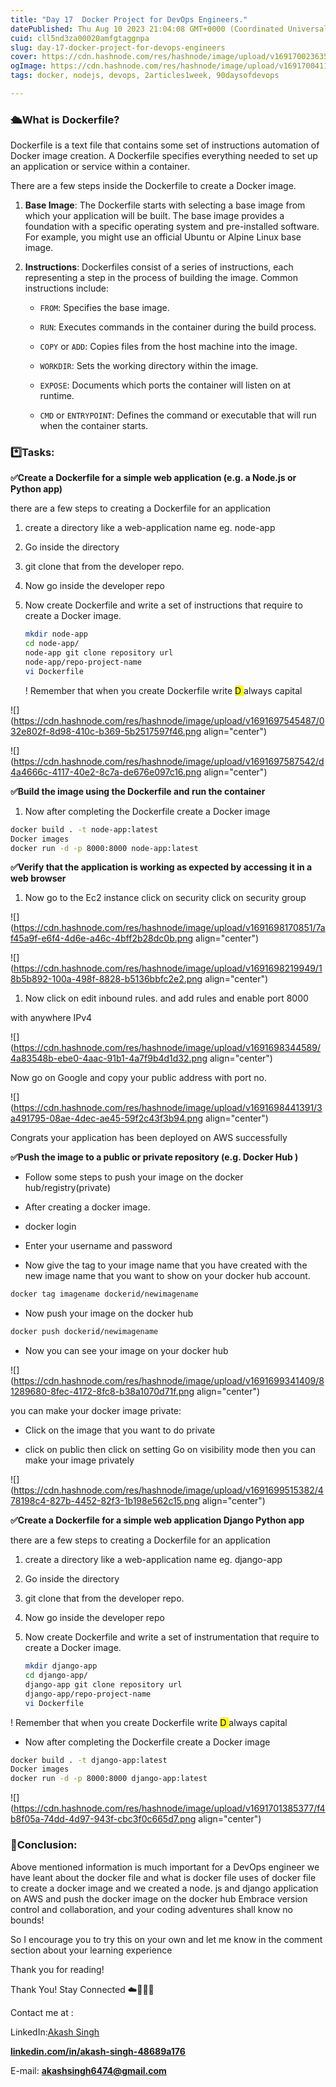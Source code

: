 ```yaml
---
title: "Day 17  Docker Project for DevOps Engineers."
datePublished: Thu Aug 10 2023 21:04:08 GMT+0000 (Coordinated Universal Time)
cuid: cll5nd3za00020amfgtaggnpa
slug: day-17-docker-project-for-devops-engineers
cover: https://cdn.hashnode.com/res/hashnode/image/upload/v1691700236355/7460ca5f-3977-46e6-85a9-9c088fe66da6.png
ogImage: https://cdn.hashnode.com/res/hashnode/image/upload/v1691700411689/d21dbf56-b3ee-476c-8437-a43292ebdf4e.png
tags: docker, nodejs, devops, 2articles1week, 90daysofdevops

---
```


### **🛳️What is Dockerfile?**

Dockerfile is a text file that contains some set of instructions automation of Docker image creation. A Dockerfile specifies everything needed to set up an application or service within a container.

There are a few steps inside the Dockerfile to create a Docker image.

1. **Base Image**: The Dockerfile starts with selecting a base image from which your application will be built. The base image provides a foundation with a specific operating system and pre-installed software. For example, you might use an official Ubuntu or Alpine Linux base image.
    
2. **Instructions**: Dockerfiles consist of a series of instructions, each representing a step in the process of building the image. Common instructions include:
    
    * `FROM`: Specifies the base image.
        
    * `RUN`: Executes commands in the container during the build process.
        
    * `COPY` or `ADD`: Copies files from the host machine into the image.
        
    * `WORKDIR`: Sets the working directory within the image.
        
    * `EXPOSE`: Documents which ports the container will listen on at runtime.
        
    * `CMD` or `ENTRYPOINT`: Defines the command or executable that will run when the container starts.
        

### **\*️⃣Tasks**:

**✅Create a Dockerfile for a simple web application (e.g. a Node.js or Python app)**

there are a few steps to creating a Dockerfile for an application

1. create a directory like a web-application name eg. node-app
    
2. Go inside the directory
    
3. git clone that from the developer repo.
    
4. Now go inside the developer repo
    
5. Now create Dockerfile and write a set of instructions that require to create a Docker image.
    
    ```bash
    mkdir node-app
    cd node-app/
    node-app git clone repository url
    node-app/repo-project-name
    vi Dockerfile
    ```
    
    ! Remember that when you create Dockerfile write <mark>D </mark> always capital
    

![](https://cdn.hashnode.com/res/hashnode/image/upload/v1691697545487/032e802f-8d98-410c-b369-5b2517597f46.png align="center")

![](https://cdn.hashnode.com/res/hashnode/image/upload/v1691697587542/d4a4666c-4117-40e2-8c7a-de676e097c16.png align="center")

**✅Build the image using the Dockerfile and run the container**

1. Now after completing the Dockerfile create a Docker image
    

```bash
docker build . -t node-app:latest
Docker images
docker run -d -p 8000:8000 node-app:latest
```

**✅Verify that the application is working as expected by accessing it in a web browser**

1. Now go to the Ec2 instance click on security click on security group
    

![](https://cdn.hashnode.com/res/hashnode/image/upload/v1691698170851/7af45a9f-e6f4-4d6e-a46c-4bff2b28dc0b.png align="center")

![](https://cdn.hashnode.com/res/hashnode/image/upload/v1691698219949/18b5b892-100a-498f-8828-b5136bbfc2e2.png align="center")

1. Now click on edit inbound rules. and add rules and enable port 8000
    

with anywhere IPv4

![](https://cdn.hashnode.com/res/hashnode/image/upload/v1691698344589/4a83548b-ebe0-4aac-91b1-4a7f9b4d1d32.png align="center")

Now go on Google and copy your public address with port no.

![](https://cdn.hashnode.com/res/hashnode/image/upload/v1691698441391/3a491795-08ae-4dec-ae45-59f2c43f3b94.png align="center")

Congrats your application has been deployed on AWS successfully

**✅Push the image to a public or private repository (e.g. Docker Hub )**

* Follow some steps to push your image on the docker hub/registry(private)
    
* After creating a docker image.
    
* docker login
    
* Enter your username and password
    
* Now give the tag to your image name that you have created with the new image name that you want to show on your docker hub account.
    

```bash
docker tag imagename dockerid/newimagename
```

* Now push your image on the docker hub
    

```bash
docker push dockerid/newimagename
```

* Now you can see your image on your docker hub
    

![](https://cdn.hashnode.com/res/hashnode/image/upload/v1691699341409/81289680-8fec-4172-8fc8-b38a1070d71f.png align="center")

you can make your docker image private:

* Click on the image that you want to do private
    
* click on public then click on setting Go on visibility mode then you can make your image privately
    

![](https://cdn.hashnode.com/res/hashnode/image/upload/v1691699515382/478198c4-827b-4452-82f3-1b198e562c15.png align="center")

**✅Create a Dockerfile for a simple web application Django Python app**

there are a few steps to creating a Dockerfile for an application

1. create a directory like a web-application name eg. django-app
    
2. Go inside the directory
    
3. git clone that from the developer repo.
    
4. Now go inside the developer repo
    
5. Now create Dockerfile and write a set of instrumentation that require to create a Docker image.
    
    ```bash
    mkdir django-app
    cd django-app/
    django-app git clone repository url
    django-app/repo-project-name
    vi Dockerfile
    ```
    

! Remember that when you create Dockerfile write <mark>D </mark> always capital

* Now after completing the Dockerfile create a Docker image
    

```bash
docker build . -t django-app:latest
Docker images
docker run -d -p 8000:8000 django-app:latest
```

![](https://cdn.hashnode.com/res/hashnode/image/upload/v1691701385377/f4b8f05a-74dd-4d97-943f-cbc3f0c665d7.png align="center")

### **📍Conclusion:**

Above mentioned information is much important for a DevOps engineer we have leant about the docker file and what is docker file uses of docker file to create a docker image and we created a node. js and django application on AWS and push the docker image on the docker hub Embrace version control and collaboration, and your coding adventures shall know no bounds!

So I encourage you to try this on your own and let me know in the comment section about your learning experience

Thank you for reading!

Thank You! Stay Connected ☁️👩‍💻🌈

Contact me at :

LinkedIn:[Akash Singh](https://in.linkedin.com/in/akash-singh-70o?trk=profile-badge)

[**linkedin.com/in/akash-singh-48689a176**](http://linkedin.com/in/akash-singh-48689a176)

E-mail: **akashsingh6474@gmail.com**